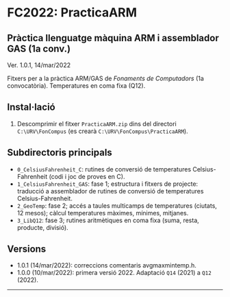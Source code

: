 # FC2022: PracticaARM
## Pràctica llenguatge màquina ARM i assemblador GAS (1a conv.)
Ver. 1.0.1, 14/mar/2022

Fitxers per a la pràctica ARM/GAS de *Fonaments de Computadors* (1a convocatòria).
Temperatures en coma fixa (Q12). 


## Instal·lació

1. Descomprimir el fitxer `PracticaARM.zip` dins del directori `C:\URV\FonCompus` (es crearà `C:\URV\FonCompus\PracticaARM`).


## Subdirectoris principals

- `0_CelsiusFahrenheit_C`: rutines de conversió de temperatures Celsius-Fahrenheit (codi i joc de proves en C).
- `1_CelsiusFahrenheit_GAS`: fase 1; estructura i fitxers de projecte: traducció a assemblador de rutines de conversió de temperatures Celsius-Fahrenheit.
- `2_GeoTemp`: fase 2; accés a taules multicamps de temperatures (ciutats, 12 mesos); càlcul temperatures màximes, mínimes, mitjanes.
- `3_LibQ12`: fase 3; rutines aritmètiques en coma fixa (suma, resta, producte, divisió).

## Versions
- 1.0.1 (14/mar/2022): correccions comentaris avgmaxmintemp.h.
- 1.0.0 (10/mar/2022): primera versió 2022. Adaptació `Q14` (2021) a `Q12` (2022).

---

